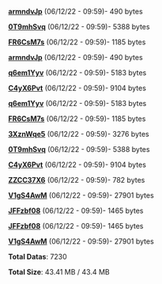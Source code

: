 [**armndvJp**](/data/armndvJp.txt) (06/12/22 - 09:59)- 490 bytes

[**0T9mhSvq**](/data/0T9mhSvq.txt) (06/12/22 - 09:59)- 5388 bytes

[**FR6CsM7s**](/data/FR6CsM7s.txt) (06/12/22 - 09:59)- 1185 bytes

[**armndvJp**](/data/armndvJp.txt) (06/12/22 - 09:59)- 490 bytes

[**q6em1Yyv**](/data/q6em1Yyv.txt) (06/12/22 - 09:59)- 5183 bytes

[**C4yX6Pvt**](/data/C4yX6Pvt.txt) (06/12/22 - 09:59)- 9104 bytes

[**q6em1Yyv**](/data/q6em1Yyv.txt) (06/12/22 - 09:59)- 5183 bytes

[**FR6CsM7s**](/data/FR6CsM7s.txt) (06/12/22 - 09:59)- 1185 bytes

[**3XznWqe5**](/data/3XznWqe5.txt) (06/12/22 - 09:59)- 3276 bytes

[**0T9mhSvq**](/data/0T9mhSvq.txt) (06/12/22 - 09:59)- 5388 bytes

[**C4yX6Pvt**](/data/C4yX6Pvt.txt) (06/12/22 - 09:59)- 9104 bytes

[**ZZCC37X6**](/data/ZZCC37X6.txt) (06/12/22 - 09:59)- 782 bytes

[**V1gS4AwM**](/data/V1gS4AwM.txt) (06/12/22 - 09:59)- 27901 bytes

[**JFFzbf08**](/data/JFFzbf08.txt) (06/12/22 - 09:59)- 1465 bytes

[**JFFzbf08**](/data/JFFzbf08.txt) (06/12/22 - 09:59)- 1465 bytes

[**V1gS4AwM**](/data/V1gS4AwM.txt) (06/12/22 - 09:59)- 27901 bytes

**Total Datas**: 7230

**Total Size**: 43.41 MB / 43.4 MB